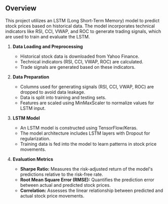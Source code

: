 ## Overview

This project utilizes an LSTM (Long Short-Term Memory) model to predict stock prices based on historical data. The model incorporates technical indicators like RSI, CCI, VWAP, and ROC to generate trading signals, which are used to train and evaluate the LSTM.

1. **Data Loading and Preprocessing**
   - Historical stock data is downloaded from Yahoo Finance.
   - Technical indicators (RSI, CCI, VWAP, ROC) are calculated.
   - Trade signals are generated based on these indicators.

2. **Data Preparation**
   - Columns used for generating signals (RSI, CCI, VWAP, ROC) are dropped to avoid data leakage.
   - Data is split into training and testing sets.
   - Features are scaled using MinMaxScaler to normalize values for LSTM input.

3. **LSTM Model**
   - An LSTM model is constructed using TensorFlow/Keras.
   - The model architecture includes LSTM layers with Dropout for regularization.
   - Training data is fed into the model to learn patterns in stock price movements.

4. **Evaluation Metrics**
   - **Sharpe Ratio:** Measures the risk-adjusted return of the model's predictions relative to the risk-free rate.
   - **Root Mean Square Error (RMSE):** Quantifies the prediction error between actual and predicted stock prices.
   - **Correlation:** Assesses the linear relationship between predicted and actual stock price movements.

